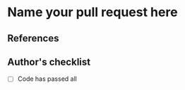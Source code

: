 <!-- Thank you for concidering to create a pull request for this project.

We use Conventional Commits to title our pull requests. Please follow the [specification](https://www.conventionalcommits.org/en/v1.0.0/#specification)

To help you out heres some quick notes:

- fix: a commit of the type fix patches a bug (this correlates with PATCH versioning).
- feat: a commit of the type feat introduces a new feature (this correlates with MINOR versioning)
- <type>: other than fix: and feat: are allowed (this correlates with PRERELEASE versioning)
- [scope]: defines which package is being affected. 
- valid scopes are; smartcloudjs, cli, discord, workflows, components, webfront, console, webdocs
- Breaking changes MUST be indicated in the type/scope prefix, or as an entry in the footer (correlating with MAJOR versioning).
- If included as a footer, a breaking change MUST consist of the uppercase text BREAKING CHANGE, followed by a colon, space, and description
- If included in the type/scope prefix, breaking changes MUST be indicated by a ! immediately before the :

It is important to ensure that the title is formatted correctly as it's used by multiple automation systems. This includes Changelog Creation, Version Bumping, and Release Packaging. 

Examples:
Breaking Change -> feat(smartcloudjs)!: Adds MySQL support
Minor -> feat(workflows): 
Patch -> fix(discord): fixes loop bug #13

-->

# Name your pull request here

<!-- Briefly describe what this PR is about. -->

## References

<!-- Uncomment if you know about any related pull requests:
Related Pull Request(s):
-->
<!-- Uncomment if you know of any related issues
Related issue(s):
-->

## Author's checklist

- [ ] Code has passed all 

<!--
## Reviewing checklist

### 1. Primary Reviewer

- [ ] Review by a code reviewer or other selected colleague to confirm accuracy, clarity, and completeness. This can be skipped for minor fixes without substantive content changes.

### 2. Technical Writer

- [ ] Optional: Technical writer review. If not requested for this PR, must be scheduled post-merge.

### 3. Maintainer

1. [ ] Review by assigned maintainer, who can always request/require the above reviews. Maintainer's review can occur before or after a technical writer review.
2. [ ] Ensure a release milestone is set.
-->


<!-- Uncomment if your pull request introduces a breaking change. 

BREAKING CHANGE: <your breaking change>

-->